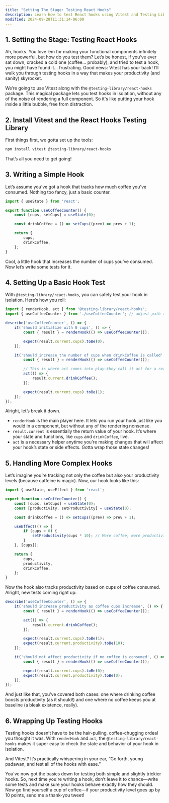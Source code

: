 ```yaml
---
title: "Setting The Stage: Testing React Hooks"
description: Learn how to test React hooks using Vitest and Testing Library.
modified: 2024-09-28T11:31:14-06:00
---
```


## 1. Setting the Stage: Testing React Hooks

Ah, hooks. You love ’em for making your functional components infinitely more powerful, but how do you test them? Let’s be honest, if you’ve ever sat down, cracked a cold one (coffee… probably), and tried to test a hook, you might have found it… frustrating. Good news: Vitest has your back! I’ll walk you through testing hooks in a way that makes your productivity (and sanity) skyrocket.

We’re going to use Vitest along with the `@testing-library/react-hooks` package. This magical package lets you test hooks in isolation, without any of the noise of rendering a full component. So it's like putting your hook inside a little bubble, free from distraction.

## 2. Install Vitest and the React Hooks Testing Library

First things first, we gotta set up the tools:

```bash
npm install vitest @testing-library/react-hooks
```

That’s all you need to get going!

## 3. Writing a Simple Hook

Let’s assume you’ve got a hook that tracks how much coffee you've consumed. Nothing too fancy, just a basic counter.

```javascript
import { useState } from 'react';

export function useCoffeeCounter() {
	const [cups, setCups] = useState(0);

	const drinkCoffee = () => setCups((prev) => prev + 1);

	return {
		cups,
		drinkCoffee,
	};
}
```

Cool, a little hook that increases the number of cups you’ve consumed. Now let’s write some tests for it.

## 4. Setting Up a Basic Hook Test

With `@testing-library/react-hooks`, you can safely test your hook in isolation. Here’s how you roll:

```javascript
import { renderHook, act } from '@testing-library/react-hooks';
import { useCoffeeCounter } from './useCoffeeCounter'; // adjust path as needed

describe('useCoffeeCounter', () => {
	it('should initialize with 0 cups', () => {
		const { result } = renderHook(() => useCoffeeCounter());

		expect(result.current.cups).toBe(0);
	});

	it('should increase the number of cups when drinkCoffee is called', () => {
		const { result } = renderHook(() => useCoffeeCounter());

		// This is where act comes into play—they call it act for a reason.
		act(() => {
			result.current.drinkCoffee();
		});

		expect(result.current.cups).toBe(1);
	});
});
```

Alright, let’s break it down.

- `renderHook` is the main player here. It lets you run your hook just like you would in a component, but without any of the rendering nonsense.
- `result.current` is essentially the return value of your hook. It’s where your state and functions, like `cups` and `drinkCoffee`, live.
- `act` is a necessary helper anytime you're making changes that will affect your hook’s state or side effects. Gotta wrap those state changes!

## 5. Handling More Complex Hooks

Let’s imagine you’re tracking not only the coffee but also your productivity levels (because caffeine is magic). Now, our hook looks like this:

```javascript
import { useState, useEffect } from 'react';

export function useCoffeeCounter() {
	const [cups, setCups] = useState(0);
	const [productivity, setProductivity] = useState(0);

	const drinkCoffee = () => setCups((prev) => prev + 1);

	useEffect(() => {
		if (cups > 0) {
			setProductivity(cups * 10); // More coffee, more productivity—totally how it works!
		}
	}, [cups]);

	return {
		cups,
		productivity,
		drinkCoffee,
	};
}
```

Now the hook also tracks productivity based on cups of coffee consumed. Alright, new tests coming right up:

```javascript
describe('useCoffeeCounter', () => {
	it('should increase productivity as coffee cups increase', () => {
		const { result } = renderHook(() => useCoffeeCounter());

		act(() => {
			result.current.drinkCoffee();
		});

		expect(result.current.cups).toBe(1);
		expect(result.current.productivity).toBe(10);
	});

	it('should not affect productivity if no coffee is consumed', () => {
		const { result } = renderHook(() => useCoffeeCounter());

		expect(result.current.cups).toBe(0);
		expect(result.current.productivity).toBe(0);
	});
});
```

And just like that, you’ve covered both cases: one where drinking coffee boosts productivity (as it should!) and one where no coffee keeps you at baseline (a bleak existence, really).

## 6. Wrapping Up Testing Hooks

Testing hooks doesn’t have to be the hair-pulling, coffee-chugging ordeal you thought it was. With `renderHook` and `act`, the `@testing-library/react-hooks` makes it super easy to check the state and behavior of your hook in isolation.

And Vitest? It’s practically whispering in your ear, “Go forth, young padawan, and test all of the hooks with ease.”

You’ve now got the basics down for testing both simple and slightly trickier hooks. So, next time you're writing a hook, don’t leave it to chance—write some tests and make sure your hooks behave exactly how they should. Now go find yourself a cup of coffee—if your productivity level goes up by 10 points, send me a thank-you tweet!
